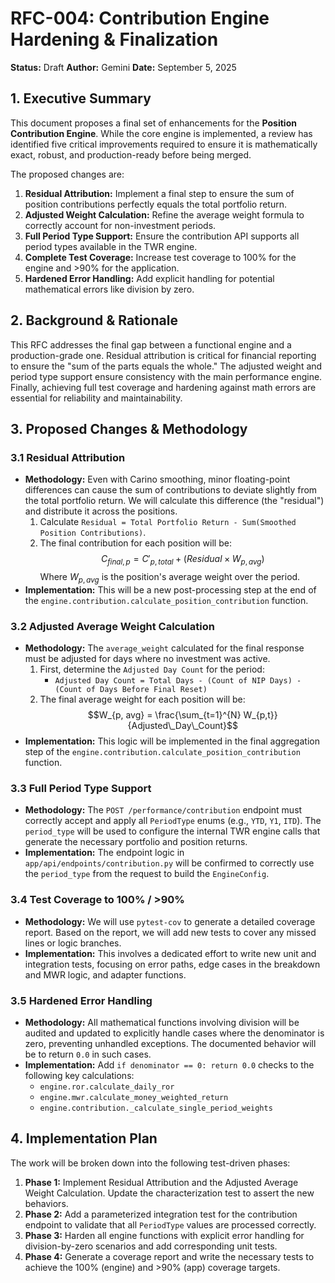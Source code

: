 

# RFC-004: Contribution Engine Hardening & Finalization

**Status:** Draft
**Author:** Gemini
**Date:** September 5, 2025

## 1. Executive Summary

This document proposes a final set of enhancements for the **Position Contribution Engine**. While the core engine is implemented, a review has identified five critical improvements required to ensure it is mathematically exact, robust, and production-ready before being merged.

The proposed changes are:
1.  **Residual Attribution:** Implement a final step to ensure the sum of position contributions perfectly equals the total portfolio return.
2.  **Adjusted Weight Calculation:** Refine the average weight formula to correctly account for non-investment periods.
3.  **Full Period Type Support:** Ensure the contribution API supports all period types available in the TWR engine.
4.  **Complete Test Coverage:** Increase test coverage to 100% for the engine and >90% for the application.
5.  **Hardened Error Handling:** Add explicit handling for potential mathematical errors like division by zero.

## 2. Background & Rationale

This RFC addresses the final gap between a functional engine and a production-grade one. Residual attribution is critical for financial reporting to ensure the "sum of the parts equals the whole." The adjusted weight and period type support ensure consistency with the main performance engine. Finally, achieving full test coverage and hardening against math errors are essential for reliability and maintainability.

## 3. Proposed Changes & Methodology

### 3.1 Residual Attribution

-   **Methodology:** Even with Carino smoothing, minor floating-point differences can cause the sum of contributions to deviate slightly from the total portfolio return. We will calculate this difference (the "residual") and distribute it across the positions.
    1.  Calculate `Residual = Total Portfolio Return - Sum(Smoothed Position Contributions)`.
    2.  The final contribution for each position will be:
        $$C_{final, p} = C'_{p, total} + (Residual \times W_{p, avg})$$
        Where $W_{p, avg}$ is the position's average weight over the period.
-   **Implementation:** This will be a new post-processing step at the end of the `engine.contribution.calculate_position_contribution` function.

### 3.2 Adjusted Average Weight Calculation

-   **Methodology:** The `average_weight` calculated for the final response must be adjusted for days where no investment was active.
    1.  First, determine the `Adjusted Day Count` for the period:
        -   `Adjusted Day Count = Total Days - (Count of NIP Days) - (Count of Days Before Final Reset)`
    2.  The final average weight for each position will be:
        $$W_{p, avg} = \frac{\sum_{t=1}^{N} W_{p,t}}{Adjusted\_Day\_Count}$$
-   **Implementation:** This logic will be implemented in the final aggregation step of the `engine.contribution.calculate_position_contribution` function.

### 3.3 Full Period Type Support

-   **Methodology:** The `POST /performance/contribution` endpoint must correctly accept and apply all `PeriodType` enums (e.g., `YTD`, `Y1`, `ITD`). The `period_type` will be used to configure the internal TWR engine calls that generate the necessary portfolio and position returns.
-   **Implementation:** The endpoint logic in `app/api/endpoints/contribution.py` will be confirmed to correctly use the `period_type` from the request to build the `EngineConfig`.

### 3.4 Test Coverage to 100% / >90%

-   **Methodology:** We will use `pytest-cov` to generate a detailed coverage report. Based on the report, we will add new tests to cover any missed lines or logic branches.
-   **Implementation:** This involves a dedicated effort to write new unit and integration tests, focusing on error paths, edge cases in the breakdown and MWR logic, and adapter functions.

### 3.5 Hardened Error Handling

-   **Methodology:** All mathematical functions involving division will be audited and updated to explicitly handle cases where the denominator is zero, preventing unhandled exceptions. The documented behavior will be to return `0.0` in such cases.
-   **Implementation:** Add `if denominator == 0: return 0.0` checks to the following key calculations:
    -   `engine.ror.calculate_daily_ror`
    -   `engine.mwr.calculate_money_weighted_return`
    -   `engine.contribution._calculate_single_period_weights`

## 4. Implementation Plan

The work will be broken down into the following test-driven phases:

1.  **Phase 1:** Implement Residual Attribution and the Adjusted Average Weight Calculation. Update the characterization test to assert the new behaviors.
2.  **Phase 2:** Add a parameterized integration test for the contribution endpoint to validate that all `PeriodType` values are processed correctly.
3.  **Phase 3:** Harden all engine functions with explicit error handling for division-by-zero scenarios and add corresponding unit tests.
4.  **Phase 4:** Generate a coverage report and write the necessary tests to achieve the 100% (engine) and >90% (app) coverage targets.

